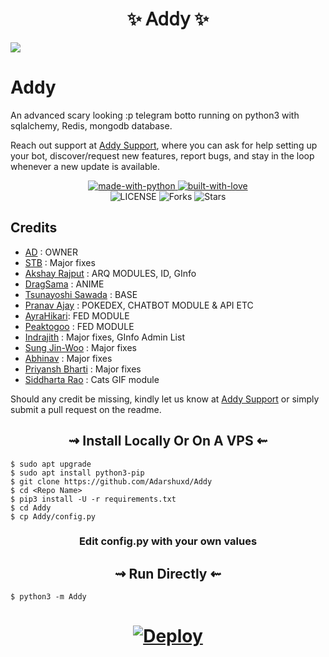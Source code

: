
</h1>
</details> 

<h1 align="center"> 
    ✨ 𝖠𝖽𝖽𝗒 ✨ 
</h1>

![](https://te.legra.ph/file/5d2a3883dabe36d86773b.jpg)
# Addy

An advanced scary looking :p telegram botto running on python3 with sqlalchemy, Redis, mongodb database.

Reach out support at [Addy Support](https://t.me/AddySupport), where you can ask for help setting up your bot, discover/request new features, report bugs, and stay in the loop whenever a new update is available. 

<p align="center">
    <a href="https://python.org">
        <img src="http://forthebadge.com/images/badges/made-with-python.svg" alt="made-with-python">
    </a>
    <a href="https://github.com/Adarshuxd">
        <img src="http://ForTheBadge.com/images/badges/built-with-love.svg" alt="built-with-love">
    </a> <br>
    <img src="https://img.shields.io/github/license/Adarshuxd/Addy?style=for-the-badge&logo=appveyor" alt="LICENSE">
    <img src="https://img.shields.io/github/forks/Adarshuxd/Addy?style=for-the-badge&logo=appveyor" alt="Forks">
    <img src="https://img.shields.io/github/stars/Adarshuxd/Addy?style=for-the-badge&logo=appveyor" alt="Stars">
</p>



## Credits

+ [AD](https://github.com/Adarshuxd) : OWNER
+ [STB](https://github.com/STBxD) : Major fixes
+ [Akshay Rajput](https://github.com/TheHamkerCat) : ARQ MODULES, ID, GInfo
+ [DragSama](https://github.com/DragSama) : ANIME
+ [Tsunayoshi Sawada](https://github.com/TsunayoshiSawada) : BASE
+ [Pranav Ajay](https://github.com/MoeZilla) : POKEDEX, CHATBOT MODULE & API ETC
+ [AyraHikari](https://github.com/AyraHikari): FED MODULE
+ [Peaktogoo](https://github.com/peaktogoo) : FED MODULE
+ [Indrajith](https://github.com/TamilVip007) : Major fixes, GInfo Admin List
+ [Sung Jin-Woo](https://github.com/solo-dragon) : Major fixes
+ [Abhinav](https://github.com/Kanekiken099999) : Major fixes
+ [Priyansh Bharti](https://github.com/PriyanshBharti) : Major fixes
+ [Siddharta Rao](https://github.com/IzumiCypherX) : Cats GIF module


Should any credit be missing, kindly let us know at [Addy Support](https://t.me/AddySupport) or simply submit a pull request on the readme.


<h2 align="center"> 
   ⇝ Install Locally Or On A VPS ⇜
</h2>

```console
$ sudo apt upgrade
$ sudo apt install python3-pip
$ git clone https://github.com/Adarshuxd/Addy
$ cd <Repo Name>
$ pip3 install -U -r requirements.txt
$ cd Addy
$ cp Addy/config.py
```
 
<h3 align="center"> 
    Edit <b>config.py</b> with your own values
</h3>

<h2 align="center"> 
   ⇝ Run Directly ⇜
</h2>

```console
$ python3 -m Addy
```

<h1>
    <p align="center">
        <a href="https://heroku.com/deploy?template=https://github.com/Adarshuxd/Addy">
            <img src="https://www.herokucdn.com/deploy/button.svg" alt="Deploy">
        </a>
    </p>
</h1>
